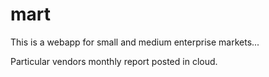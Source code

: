 # mart
This is a webapp for small and medium enterprise markets...

Particular vendors monthly report posted in cloud.
